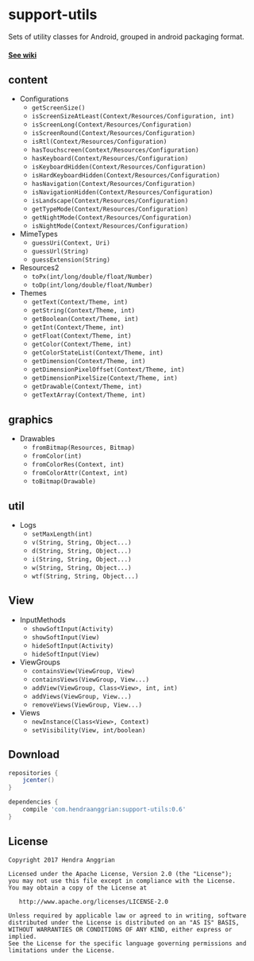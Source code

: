 support-utils
=============
Sets of utility classes for Android, grouped in android packaging format.
#### [See wiki][wiki-content]

content
-------
* Configurations
  * `getScreenSize()`
  * `isScreenSizeAtLeast(Context/Resources/Configuration, int)`
  * `isScreenLong(Context/Resources/Configuration)`
  * `isScreenRound(Context/Resources/Configuration)`
  * `isRtl(Context/Resources/Configuration)`
  * `hasTouchscreen(Context/Resources/Configuration)`
  * `hasKeyboard(Context/Resources/Configuration)`
  * `isKeyboardHidden(Context/Resources/Configuration)`
  * `isHardKeyboardHidden(Context/Resources/Configuration)`
  * `hasNavigation(Context/Resources/Configuration)`
  * `isNavigationHidden(Context/Resources/Configuration)`
  * `isLandscape(Context/Resources/Configuration)`
  * `getTypeMode(Context/Resources/Configuration)`
  * `getNightMode(Context/Resources/Configuration)`
  * `isNightMode(Context/Resources/Configuration)`
* MimeTypes
  * `guessUri(Context, Uri)`
  * `guessUrl(String)`
  * `guessExtension(String)`
* Resources2
  * `toPx(int/long/double/float/Number)`
  * `toDp(int/long/double/float/Number)`
* Themes
  * `getText(Context/Theme, int)`
  * `getString(Context/Theme, int)`
  * `getBoolean(Context/Theme, int)`
  * `getInt(Context/Theme, int)`
  * `getFloat(Context/Theme, int)`
  * `getColor(Context/Theme, int)`
  * `getColorStateList(Context/Theme, int)`
  * `getDimension(Context/Theme, int)`
  * `getDimensionPixelOffset(Context/Theme, int)`
  * `getDimensionPixelSize(Context/Theme, int)`
  * `getDrawable(Context/Theme, int)`
  * `getTextArray(Context/Theme, int)`

graphics
-------
* Drawables
  * `fromBitmap(Resources, Bitmap)`
  * `fromColor(int)`
  * `fromColorRes(Context, int)`
  * `fromColorAttr(Context, int)`
  * `toBitmap(Drawable)`

util
----
* Logs
  * `setMaxLength(int)`
  * `v(String, String, Object...)`
  * `d(String, String, Object...)`
  * `i(String, String, Object...)`
  * `w(String, String, Object...)`
  * `wtf(String, String, Object...)`
  
View
----
* InputMethods
  * `showSoftInput(Activity)`
  * `showSoftInput(View)`
  * `hideSoftInput(Activity)`
  * `hideSoftInput(View)`
* ViewGroups
  * `containsView(ViewGroup, View)`
  * `containsViews(ViewGroup, View...)`
  * `addView(ViewGroup, Class<View>, int, int)`
  * `addViews(ViewGroup, View...)`
  * `removeViews(ViewGroup, View...)`
* Views
  * `newInstance(Class<View>, Context)`
  * `setVisibility(View, int/boolean)`

Download
--------
```gradle
repositories {
    jcenter()
}

dependencies {
    compile 'com.hendraanggrian:support-utils:0.6'
}
```

License
-------
    Copyright 2017 Hendra Anggrian

    Licensed under the Apache License, Version 2.0 (the "License");
    you may not use this file except in compliance with the License.
    You may obtain a copy of the License at

       http://www.apache.org/licenses/LICENSE-2.0

    Unless required by applicable law or agreed to in writing, software
    distributed under the License is distributed on an "AS IS" BASIS,
    WITHOUT WARRANTIES OR CONDITIONS OF ANY KIND, either express or implied.
    See the License for the specific language governing permissions and
    limitations under the License.
    
[wiki-content]: https://github.com/HendraAnggrian/support-utils/wiki/Content
[wiki-text]: https://github.com/HendraAnggrian/support-utils/wiki/Text
[wiki-util]: https://github.com/HendraAnggrian/support-utils/wiki/Util
[wiki-view]: https://github.com/HendraAnggrian/support-utils/wiki/View
